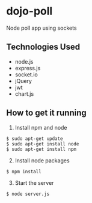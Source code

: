 # dojo-poll
Node poll app using sockets

## Technologies Used
* node.js
* express.js
* socket.io
* jQuery
* jwt
* chart.js

## How to get it running

1. Install npm and node
```shell
$ sudo apt-get update
$ sudo apt-get install node
$ sudo apt-get install npm
```

2. Install node packages
```shell
$ npm install
```

3. Start the server
```shell
$ node server.js
```
